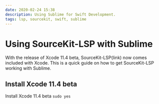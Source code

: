 ```yaml
---
date: 2020-02-24 15:38
description: Using Sublime for Swift Development.
tags: lsp, sourcekit, swift, sublime
---
```

# Using SourceKit-LSP with Sublime

With the release of Xcode 11.4 beta, SourceKit-LSP(link) now comes included with Xcode. This is a quick guide on how to get SourceKit-LSP working with Sublime.

## Install Xcode 11.4 beta
Install Xcode 11.4 beta
`sudo yes`